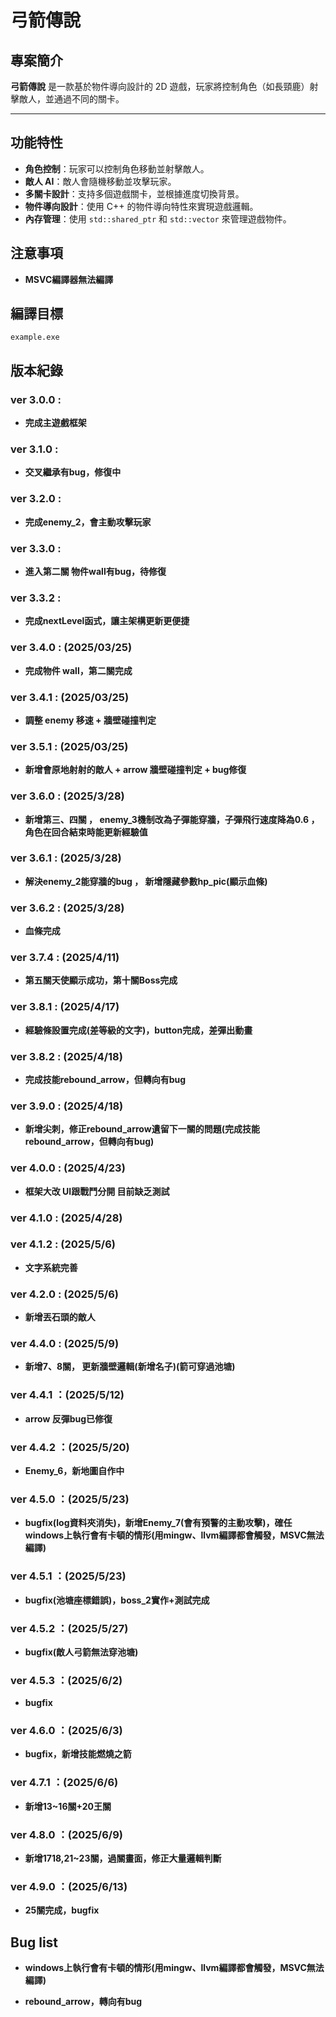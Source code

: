 # 弓箭傳說

## 專案簡介
**弓箭傳說** 是一款基於物件導向設計的 2D 遊戲，玩家將控制角色（如長頸鹿）射擊敵人，並通過不同的關卡。

---

## 功能特性
- **角色控制**：玩家可以控制角色移動並射擊敵人。
- **敵人 AI**：敵人會隨機移動並攻擊玩家。
- **多關卡設計**：支持多個遊戲關卡，並根據進度切換背景。
- **物件導向設計**：使用 C++ 的物件導向特性來實現遊戲邏輯。
- **內存管理**：使用 `std::shared_ptr` 和 `std::vector` 來管理遊戲物件。

## 注意事項
- **MSVC編譯器無法編譯**

## 編譯目標
    example.exe
<!-- 
W/A/S/D：移動角色
Q：射擊弓箭
P：顯示角色座標
ESC：退出遊戲 -->


## 版本紀錄
### ver 3.0.0 : 
- **完成主遊戲框架**

### ver 3.1.0 :
- **交叉繼承有bug，修復中**

### ver 3.2.0 :
- **完成enemy_2，會主動攻擊玩家**

### ver 3.3.0 :
- **進入第二關 物件wall有bug，待修復**

### ver 3.3.2 :
- **完成nextLevel函式，讓主架構更新更便捷**

### ver 3.4.0 : (2025/03/25)
- **完成物件 wall，第二關完成**

### ver 3.4.1 : (2025/03/25)
- **調整 enemy 移速 + 牆壁碰撞判定**

### ver 3.5.1 : (2025/03/25)
- **新增會原地射射的敵人 + arrow 牆壁碰撞判定 + bug修復**

### ver 3.6.0 : (2025/3/28)
- **新增第三、四關 ， enemy_3機制改為子彈能穿牆，子彈飛行速度降為0.6 ， 角色在回合結束時能更新經驗值**

### ver 3.6.1 : (2025/3/28)
- **解決enemy_2能穿牆的bug ， 新增隱藏參數hp_pic(顯示血條)**

### ver 3.6.2 : (2025/3/28)
- **血條完成**

### ver 3.7.4 : (2025/4/11)
- **第五關天使顯示成功，第十關Boss完成**

### ver 3.8.1 : (2025/4/17)
- **經驗條設置完成(差等級的文字)，button完成，差彈出動畫**

### ver 3.8.2 : (2025/4/18)
- **完成技能rebound_arrow，但轉向有bug**

### ver 3.9.0 : (2025/4/18)
- **新增尖刺，修正rebound_arrow遺留下一關的問題(完成技能rebound_arrow，但轉向有bug)**

### ver 4.0.0 : (2025/4/23)
- **框架大改 UI跟戰鬥分開 目前缺乏測試**

### ver 4.1.0 : (2025/4/28)

### ver 4.1.2 : (2025/5/6)
- **文字系統完善**

### ver 4.2.0 : (2025/5/6)
- **新增丟石頭的敵人**

### ver 4.4.0 : (2025/5/9)
- **新增7、8關， 更新牆壁邏輯(新增名子)(箭可穿過池塘)**

### ver 4.4.1 ：(2025/5/12)
- **arrow 反彈bug已修復**

### ver 4.4.2 ：(2025/5/20)
- **Enemy_6，新地圖自作中**

### ver 4.5.0 ：(2025/5/23)
- **bugfix(log資料夾消失)，新增Enemy_7(會有預警的主動攻擊)，確任windows上執行會有卡頓的情形(用mingw、llvm編譯都會觸發，MSVC無法編譯)**

### ver 4.5.1 ：(2025/5/23)
- **bugfix(池塘座標錯誤)，boss_2實作+測試完成**

### ver 4.5.2 ：(2025/5/27)
- **bugfix(敵人弓箭無法穿池塘)**

### ver 4.5.3 ：(2025/6/2)
- **bugfix**

### ver 4.6.0 ：(2025/6/3)
- **bugfix，新增技能燃燒之箭**

### ver 4.7.1 ：(2025/6/6)
- **新增13~16關+20王關**

### ver 4.8.0 ：(2025/6/9)
- **新增1718,21~23關，過關畫面，修正大量邏輯判斷**

### ver 4.9.0 ：(2025/6/13)
- **25關完成，bugfix**

## Bug list
- **windows上執行會有卡頓的情形(用mingw、llvm編譯都會觸發，MSVC無法編譯)**

- **rebound_arrow，轉向有bug**

<!-- ###  -->
